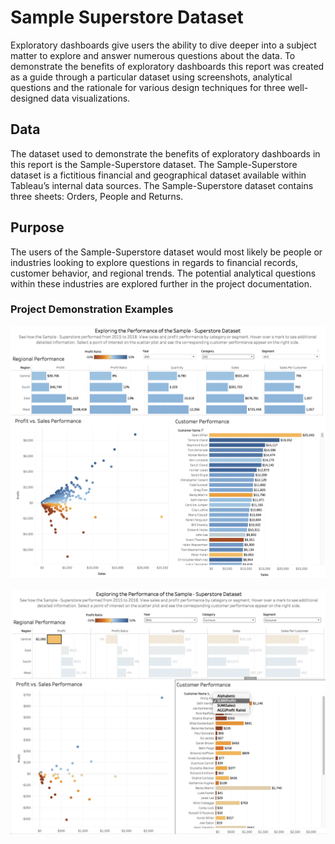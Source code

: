 # Sample Superstore Dataset
Exploratory dashboards give users the ability to dive deeper into a subject matter to explore and answer numerous questions about the data. To demonstrate the benefits of exploratory dashboards this report was created as a guide through a particular dataset using screenshots, analytical questions and the rationale for various design techniques for three well-designed data visualizations. 

## Data
The dataset used to demonstrate the benefits of exploratory dashboards in this report is the Sample-Superstore dataset. The Sample-Superstore dataset is a fictitious financial and geographical dataset available within Tableau’s internal data sources. The Sample-Superstore dataset contains three sheets: Orders, People and Returns.

## Purpose
The users of the Sample-Superstore dataset would most likely be people or industries looking to explore questions in regards to financial records, customer behavior, and regional trends. The potential analytical questions within these industries are explored further in the project documentation.

### Project Demonstration Examples
![](https://github.com/martell-n-tardy/Data-Visualization/blob/main/Sample-Superstore%20Dataset/Dashboards/Figure%204.%20Sample-Superstore%20Dashboard.png)


![](https://github.com/martell-n-tardy/Data-Visualization/blob/main/Sample-Superstore%20Dataset/Dashboards/Figure%208.%20Customer%20Performance%20Dashboard.png)
